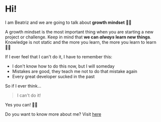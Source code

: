# Hi!
I am Beatriz and we are going to talk about **growth mindset** 🙌🏼

A growth mindset is the most important thing when you are starting a new project or challenge. Keep in mind that **we can _always_ learn new things**. Knowledge is not static and the more you learn, the more you learn to learn 👍🏻

If I ever feel that I can't do it, I have to remember this:
- I don't know how to do this now, but I will someday
- Mistakes are good, they teach me not to do that mistake again
- Every great developer sucked in the past

So if I ever think...
>I can't do it!

Yes you can! 💪🏻

Do you want to know more about me? Visit [here](https://beatrizvaldes.github.io/)
